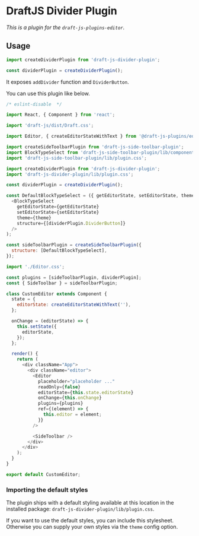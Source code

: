 # DraftJS Divider Plugin

_This is a plugin for the `draft-js-plugins-editor`._

## Usage

```js
import createDividerPlugin from 'draft-js-divider-plugin';

const dividerPlugin = createDividerPlugin();
```

It exposes `addDivider` function and `DividerButton`.

You can use this plugin like below.

```js
/* eslint-disable  */

import React, { Component } from 'react';

import 'draft-js/dist/Draft.css';

import Editor, { createEditorStateWithText } from '@draft-js-plugins/editor';

import createSideToolbarPlugin from 'draft-js-side-toolbar-plugin';
import BlockTypeSelect from 'draft-js-side-toolbar-plugin/lib/components/BlockTypeSelect';
import 'draft-js-side-toolbar-plugin/lib/plugin.css';

import createDividerPlugin from 'draft-js-divider-plugin';
import 'draft-js-divider-plugin/lib/plugin.css';

const dividerPlugin = createDividerPlugin();

const DefaultBlockTypeSelect = ({ getEditorState, setEditorState, theme }) => (
  <BlockTypeSelect
    getEditorState={getEditorState}
    setEditorState={setEditorState}
    theme={theme}
    structure={[dividerPlugin.DividerButton]}
  />
);

const sideToolbarPlugin = createSideToolbarPlugin({
  structure: [DefaultBlockTypeSelect],
});

import './Editor.css';

const plugins = [sideToolbarPlugin, dividerPlugin];
const { SideToolbar } = sideToolbarPlugin;

class CustomEditor extends Component {
  state = {
    editorState: createEditorStateWithText(''),
  };

  onChange = (editorState) => {
    this.setState({
      editorState,
    });
  };

  render() {
    return (
      <div className="App">
        <div className="editor">
          <Editor
            placeholder="placeholder ..."
            readOnly={false}
            editorState={this.state.editorState}
            onChange={this.onChange}
            plugins={plugins}
            ref={(element) => {
              this.editor = element;
            }}
          />

          <SideToolbar />
        </div>
      </div>
    );
  }
}

export default CustomEditor;
```

### Importing the default styles

The plugin ships with a default styling available at this location in the installed package:
`draft-js-divider-plugin/lib/plugin.css`.

If you want to use the default styles, you can include this stylesheet.
Otherwise you can supply your own styles via the `theme` config option.

